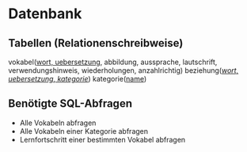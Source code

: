 # Datenbank

## Tabellen (Relationenschreibweise)

vokabel(<ins>wort, uebersetzung</ins>, abbildung, aussprache, lautschrift, verwendungshinweis, wiederholungen, anzahlrichtig)
beziehung(<ins>*<ins>wort, uebersetzung</ins>*, *<ins>kategorie</ins>*</ins>)
kategorie(<ins>name</ins>)

## Benötigte SQL-Abfragen

- Alle Vokabeln abfragen
- Alle Vokabeln einer Kategorie abfragen
- Lernfortschritt einer bestimmten Vokabel abfragen
